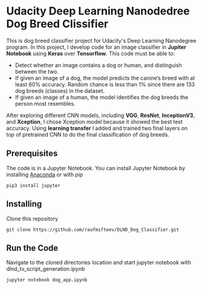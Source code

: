 # Udacity Deep Learning Nanodedree Dog Breed Clissifier

This is dog breed classifier project for Udacity's Deep Learning Nanodegree program. In this project, I develop code for an image classifier in **Jupiter Notebook** using **Keras** over **Tensorflow**. This code must be able to:

* Detect whether an image contains a dog or human, and distinguish between the two.
* If given an image of a dog, the model predicts the canine’s breed with at least 60% accuracy. Random chance is less than 1% since there are 133 dog breeds (classes) in the dataset.
* If given an image of a human, the model identifies the dog breeds the person most resembles.

After exploring different CNN models, including **VGG**, **ResNet**, **InceptionV3**, and **Xception**, I chose Xception model because it showed the best test accuracy. Using **learning transfer** I added and trained two final layers on top of pretrained CNN to do the final classification of dog breeds.

## Prerequisites
The code is in a Jupyter Notebook. You can install Jupyter Notebook by installing [Anaconda](https://jupyter.readthedocs.io/en/latest/install.html#installing-jupyter-using-anaconda-and-conda) or with pip

`pip3 install jupyter`

## Installing
Clone this repository

`git clone https://github.com/raufmifteev/DLND_Dog_Classifier.git`

## Run the Code
Navigate to the cloned directories location and start jupyter notebook with dlnd_tv_script_generation.ipynb

`jupyter notebook dog_app.ipynb`
